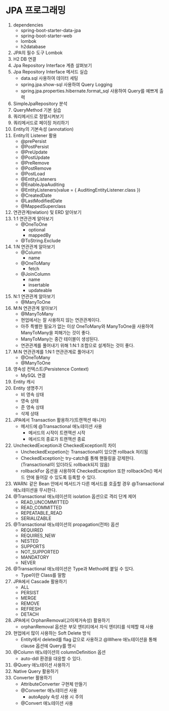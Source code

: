# JPA 프로그래밍

1. dependencies
   - spring-boot-starter-data-jpa
   - spring-boot-starter-web
   - lombok
   - h2database
2. JPA의 필수 도구 Lombok
3. H2 DB 연결
4. Jpa Repository Interface 계층 살펴보기
5. Jpa Repository Interface 메서드 실습
   - data.sql 사용하여 데이터 세팅
   - spring.jpa.show-sql 사용하여 Query Logging
   - spring.jpa.properties.hibernate.format_sql 사용하여 Query를 예쁘게 출력
6. SimpleJpaRepository 분석
7. QueryMethod 기본 실습
8. 쿼리메서드로 정렬시켜보기
9. 쿼리메서드로 페이징 처리하기
10. Entity의 기본속성 (annotation)
11. Entity의 Listener 활용
    - @prePersist
    - @PostPersist
    - @PreUpdate
    - @PostUpdate
    - @PreRemove
    - @PostRemove
    - @PostLoad
    - @EntityListeners
    - @EnableJpaAuditing
    - @EntityListeners(value = { AuditingEntityListener.class })
    - @CreatedDate
    - @LastModifiedDate
    - @MappedSuperclass
12. 연관관계(relation) 및 ERD 알아보기
13. 1:1 연관관계 알아보기
    - @OneToOne
      - optional
      - mappedBy
    - @ToString.Exclude
14. 1:N 연관관계 알아보기
    - @Column
      - name
    - @OneToMany
      - fetch
    - @JoinColumn
      - name
      - insertable
      - updateable
15. N:1 연관관계 알아보기
    - @ManyToOne
16. M:N 연관관계 알아보기
    - @ManyToMany
    - 현업에서는 잘 사용하지 않는 연관관계이다.
    - 아주 특별한 필요가 없는 이상 OneToMany와 ManyToOne을 사용하여 ManyToMany을 피해가는 것이 좋다.
    - ManyToMany는 중간 테이블이 생성된다.
    - 연관관계를 풀어내기 위해 1:N:1 조합으로 설계하는 것이 좋다.
17. M:N 연관관계를 1:N:1 연관관계로 풀어내기
    - @OneToMany
    - @ManyToOne
18. 영속성 컨텍스트(Persistence Context)
    - MySQL 연결
19. Entity 캐시
20. Entity 생명주기
    - 비 영속 상태
    - 영속 상태
    - 준 영속 상태
    - 삭제 상태
21. JPA에서 Transaction 활용하기(트랜잭션 매니저)
    - 메서드에 @Transactional 애노테이션 사용
      - 메서드의 시작이 트랜잭션 시작
      - 메서드의 종료가 트랜잭션 종료
22. UncheckedException과 CheckedException의 차이
    - UncheckedExcpetion는 Transactional이 있으면 rollback 처리됨
    - CheckedException는 try-catch를 통해 핸들링을 강제한다. (Transactional이 있더라도 rollback되지 않음)
    - rollbackFor 옵션을 사용하여 CheckedException 또한 rollbackOn() 메서드 안에 들어갈 수 있도록 등록할 수 있다.
23. WARN: 같은 Bean 안에서 메서드가 다른 메서드를 호출할 경우 @Transactional 애노테이션을 무시한다.
24. @Transactional 애노테이션의 isolation 옵션으로 격리 단계 제어
    - READ_UNCOMMITTED
    - READ_COMMITTED
    - REPEATABLE_READ
    - SERIALIZABLE
25. @Transactional 애노테이션의 propagation(전파) 옵션
    - REQUIRED
    - REQUIRES_NEW
    - NESTED
    - SUPPORTS
    - NOT_SUPPORTED
    - MANDATORY
    - NEVER
26. @Transactional 애노테이션은 Type과 Method에 붙일 수 있다.
    - Type이란 Class를 말함
27. JPA에서 Cascade 활용하기
    - ALL
    - PERSIST
    - MERGE
    - REMOVE
    - REFRESH
    - DETACH
28. JPA에서 OrphanRemoval(고아제거속성) 활용하기
    - orphanRemoval 옵션은 부모 엔티티에서 자식 엔티티를 삭제할 때 사용
29. 현업에서 많이 사용하는 Soft Delete 방식
    - Entity에서 deleted를 flag 값으로 사용하고 @Where 애노테이션을 통해 clause 옵션에 Query를 명시
30. @Column 애노테이션의 columnDefinition 옵션
    - auto-ddl 환경을 대응할 수 있다.
31. @Query 애노테이션 사용하기
32. Native Query 활용하기
33. Converter 활용하기
    - AttributeConverter 구현체 만들기
    - @Converter 애노테이션 사용
      - autoApply 속성 사용 시 주의
    - @Convert 애노테이션 사용